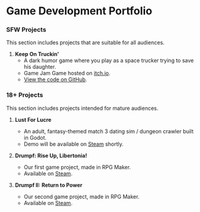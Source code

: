 # Game Development Portfolio

### SFW Projects
This section includes projects that are suitable for all audiences.

1. **Keep On Truckin'**
   - A dark humor game where you play as a space trucker trying to save his daughter.
   - Game Jam Game hosted on [itch.io](https://reyjakai.itch.io/keep-on-truckin).
   - [View the code on GitHub](https://github.com/reyjakai/keep-on-truckin).

### 18+ Projects
This section includes projects intended for mature audiences.

1. **Lust For Lucre**
   - An adult, fantasy-themed match 3 dating sim / dungeon crawler built in Godot.
   - Demo will be available on [Steam](https://store.steampowered.com/app/1079290) shortly.

2. **Drumpf: Rise Up, Libertonia!**
   - Our first game project, made in RPG Maker.
   - Available on [Steam](https://store.steampowered.com/app/791020).

3. **Drumpf II: Return to Power**
   - Our second game project, made in RPG Maker.
   - Available on [Steam](https://store.steampowered.com/app/1039290).
